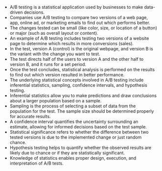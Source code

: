 * A/B testing is a statistical application used by businesses to make data-driven decisions.
* Companies use A/B testing to compare two versions of a web page, app, online ad, or marketing emails to find out which performs better.
* The changes tested can be small (like color, size, or location of a button) or major (such as overall layout or content).
* An example of A/B testing includes testing two versions of a website page to determine which results in more conversions (sales).
* In the test, version A (control) is the original webpage, and version B is the variant with the change you want to test.
* The test directs half of the users to version A and the other half to version B, and it runs for a set period.
* Once the test concludes, statistical analysis is performed on the results to find out which version resulted in better performance.
* The underlying statistical concepts involved in A/B testing include inferential statistics, sampling, confidence intervals, and hypothesis testing.
* Inferential statistics allow you to make predictions and draw conclusions about a larger population based on a sample.
* Sampling is the process of selecting a subset of data from the population for the test. The sample size should be determined properly for accurate results.
* A confidence interval quantifies the uncertainty surrounding an estimate, allowing for informed decisions based on the test sample.
* Statistical significance refers to whether the difference between two tested versions is due to the implemented change or just random chance.
* Hypothesis testing helps to quantify whether the observed results are likely due to chance or if they are statistically significant.
* Knowledge of statistics enables proper design, execution, and interpretation of A/B tests.
